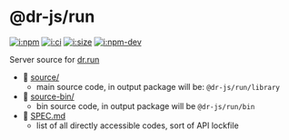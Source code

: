 # @dr-js/run

[![i:npm]][l:npm]
[![i:ci]][l:ci]
[![i:size]][l:size]
[![i:npm-dev]][l:npm]

Server source for [dr.run](https://dr.run)

[i:npm]: https://img.shields.io/npm/v/@dr-js/run?colorB=blue
[i:npm-dev]: https://img.shields.io/npm/v/@dr-js/run/dev
[l:npm]: https://npm.im/@dr-js/run
[i:ci]: https://img.shields.io/github/workflow/status/dr-js/dr-run/ci-test
[l:ci]: https://github.com/dr-js/dr-run/actions?query=workflow:ci-test
[i:size]: https://packagephobia.now.sh/badge?p=@dr-js/run
[l:size]: https://packagephobia.now.sh/result?p=@dr-js/run

[//]: # (NON_PACKAGE_CONTENT)

- 📁 [source/](source/)
  - main source code, in output package will be: `@dr-js/run/library`
- 📁 [source-bin/](source-bin/)
  - bin source code, in output package will be `@dr-js/run/bin`
- 📄 [SPEC.md](SPEC.md)
  - list of all directly accessible codes, sort of API lockfile
